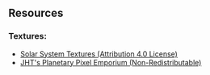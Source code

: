 ## Resources
### Textures:
- [Solar System Textures (Attribution 4.0 License)](https://www.solarsystemscope.com/textures/)
- [JHT's Planetary Pixel Emporium (Non-Redistributable)](https://planetpixelemporium.com/)